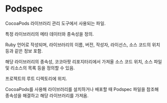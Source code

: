 # Podspec

CocoaPods 라이브러리 관리 도구에서 사용되는 파일.

특정 라이브러리의 메타 데이터와 종속성을 정의.

Ruby 언어로 작성되며, 라이브러리의 이름, 버전, 작성자, 라이선스, 소스 코드의 위치 등과 같은 정보 포함.

해당 라이브러리의 종속성, 코코아팟 리포지터리에서 가져올 소스 코드 위치, 소스 파일 및 리소스의 목록 등을 정의할 수 있음.

프로젝트의 루트 디렉토리에 위치.

CocoaPods를 사용해 라이브러리를 설치하거나 배포할 때 Podspec 파일을 참조해 종속성을 해결하고 해당 라이브러리를 가져옴.